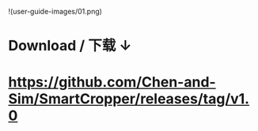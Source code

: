 !(user-guide-images/01.png)

# Download / 下载 ↓
# https://github.com/Chen-and-Sim/SmartCropper/releases/tag/v1.0
